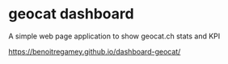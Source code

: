 # geocat dashboard
A simple web page application to show geocat.ch stats and KPI

https://benoitregamey.github.io/dashboard-geocat/

